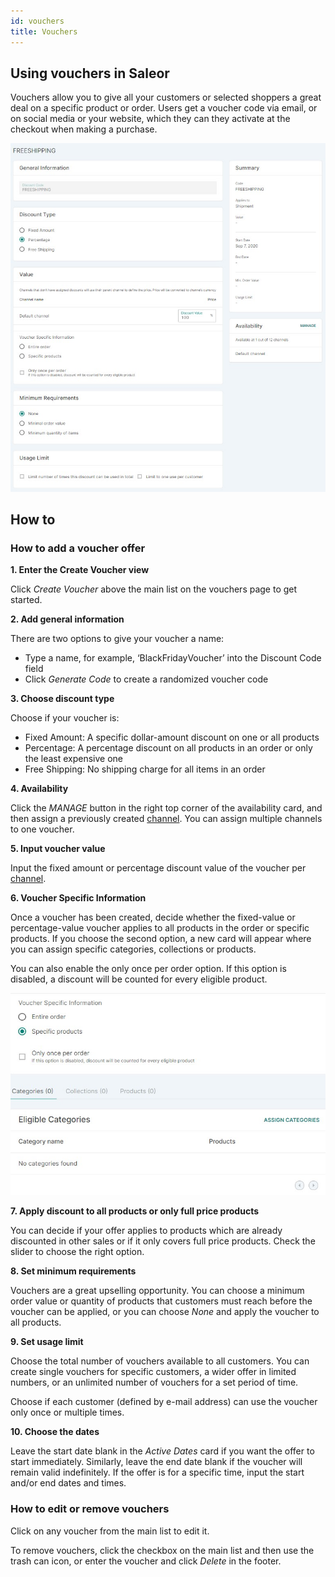 ```yaml
---
id: vouchers
title: Vouchers
---
```

## Using vouchers in Saleor

Vouchers allow you to give all your customers or selected shoppers a great deal on a specific product or order. Users get a voucher code via email, or on social media or your website, which they can they activate at the checkout when making a purchase.

![Voucher page](../screenshots/discount-voucher-details.jpg)

## How to

### How to add a voucher offer

**1. Enter the Create Voucher view**

Click _Create&nbsp;Voucher_ above the main list on the vouchers page to get started.

**2. Add general information**

There are two options to give your voucher a name:

- Type a name, for example, ‘BlackFridayVoucher’ into the Discount Code field
- Click _Generate&nbsp;Code_ to create a randomized voucher code 

**3. Choose discount type**

Choose if your voucher is:

- Fixed Amount: A specific dollar-amount discount on one or all products
- Percentage: A percentage discount on all products in an order or only the least expensive one
- Free Shipping: No shipping charge for all items in an order

**4. Availability**

Click the _MANAGE_ button in the right top corner of the availability card, and then assign a previously created [channel](dashboard/configuration/channels.md). You can assign multiple channels to one voucher.

**5. Input voucher value**

Input the fixed amount or percentage discount value of the voucher per [channel](dashboard/configuration/channels.md).

**6. Voucher Specific Information**

Once a voucher has been created, decide whether the fixed-value or percentage-value voucher applies to all products in the order or specific products. If you choose the second option, a new card will appear where you can assign specific categories, collections or products.

You can also enable the only once per order option. If this option is disabled, a discount will be counted for every eligible product.

![](../screenshots/discout-voucher-specific-information.jpg)

**7. Apply discount to all products or only full price products**

You can decide if your offer applies to products which are already discounted in other sales or if it only covers full price products. Check the slider to choose the right option.

**8. Set minimum requirements**

Vouchers are a great upselling opportunity. You can choose a minimum order value or quantity of products that customers must reach before the voucher can be applied, or you can choose _None_ and apply the voucher to all products.

**9. Set usage limit**

Choose the total number of vouchers available to all customers. You can create single vouchers for specific customers, a wider offer in limited numbers, or an unlimited number of vouchers for a set period of time.

Choose if each customer (defined by e-mail address) can use the voucher only once or multiple times.

**10. Choose the dates**

Leave the start date blank in the _Active Dates_ card if you want the offer to start immediately. Similarly, leave the end date blank if the voucher will remain valid indefinitely. If the offer is for a specific time, input the start and/or end dates and times.

### How to edit or remove vouchers

Click on any voucher from the main list to edit it. 

To remove vouchers, click the checkbox on the main list and then use the trash can icon, or enter the voucher and click _Delete_ in the footer.
